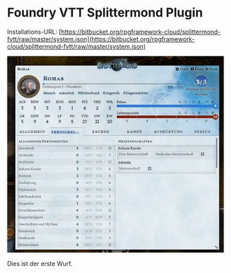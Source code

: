 # Foundry VTT Splittermond Plugin #



Installations-URL: [https://bitbucket.org/rpgframework-cloud/splittermond-fvtt/raw/master/system.json](https://bitbucket.org/rpgframework-cloud/splittermond-fvtt/raw/master/system.json)

![Screensoht](FoundryModul1.png)

Dies ist der erste Wurf.